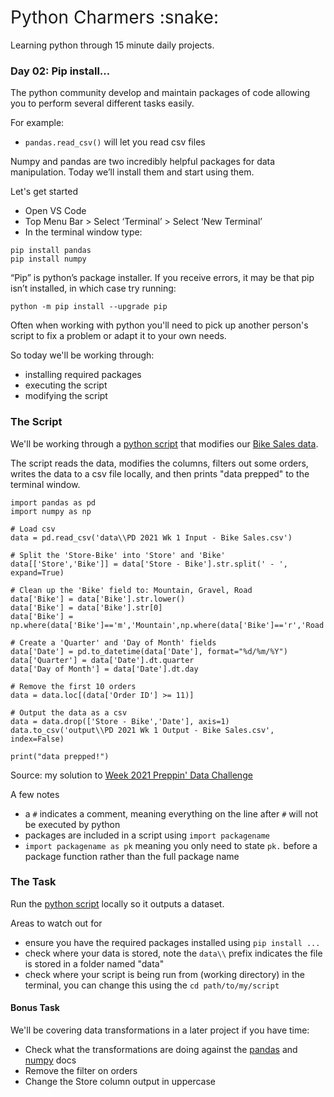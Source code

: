 <h1 style="font-weight:normal">
  Python Charmers :snake:
</h1>

Learning python through 15 minute daily projects.

### Day 02: Pip install...

The python community develop and maintain packages of code allowing you to perform several different tasks easily. 

For example:

- `pandas.read_csv()` will let you read csv files 

Numpy and pandas are two incredibly helpful packages for data manipulation. Today we’ll install them and start using them.


Let's get started

- Open VS Code
- Top Menu  Bar > Select ‘Terminal’ > Select ‘New Terminal’
- In the terminal window type:

```
pip install pandas
pip install numpy 
```

“Pip” is python’s package installer. If you receive errors, it may be that pip isn’t installed, in which case try running: 

```
python -m pip install --upgrade pip 
```

Often when working with python you'll need to pick up another person's script to fix a problem or adapt it to your own needs. 

So today we'll be working through:

- installing required packages
- executing the script
- modifying the script

### The Script

We'll be working through a [python script](https://github.com/wjsutton/python_charmers/blob/main/scripts/02_pip_install.py) that modifies our [Bike Sales data](https://github.com/wjsutton/python_charmers/blob/main/data/PD%202021%20Wk%201%20Input%20-%20Bike%20Sales.csv). 

The script reads the data, modifies the columns, filters out some orders, writes the data to a csv file locally, and then prints "data prepped" to the terminal window. 

```
import pandas as pd
import numpy as np

# Load csv
data = pd.read_csv('data\\PD 2021 Wk 1 Input - Bike Sales.csv')

# Split the 'Store-Bike' into 'Store' and 'Bike'
data[['Store','Bike']] = data['Store - Bike'].str.split(' - ', expand=True)

# Clean up the 'Bike' field to: Mountain, Gravel, Road
data['Bike'] = data['Bike'].str.lower()
data['Bike'] = data['Bike'].str[0]
data['Bike'] = np.where(data['Bike']=='m','Mountain',np.where(data['Bike']=='r','Road','Gravel'))

# Create a 'Quarter' and 'Day of Month' fields
data['Date'] = pd.to_datetime(data['Date'], format="%d/%m/%Y")
data['Quarter'] = data['Date'].dt.quarter 
data['Day of Month'] = data['Date'].dt.day 

# Remove the first 10 orders
data = data.loc[(data['Order ID'] >= 11)]

# Output the data as a csv
data = data.drop(['Store - Bike','Date'], axis=1)
data.to_csv('output\\PD 2021 Wk 1 Output - Bike Sales.csv', index=False)

print("data prepped!")
```
Source: my solution to [Week 2021 Preppin' Data Challenge](https://preppindata.blogspot.com/2021/01/2021-week-1.html)


A few notes

- a `#` indicates a comment, meaning everything on the line after `#` will not be executed by python
- packages are included in a script using `import packagename`
- `import packagename as pk` meaning you only need to state `pk.` before a package function rather than the full package name


### The Task

Run the [python script](https://github.com/wjsutton/python_charmers/blob/main/scripts/02_pip_install.py) locally so it outputs a dataset. 

Areas to watch out for
- ensure you have the required packages installed using `pip install ...`
- check where your data is stored, note the `data\\` prefix indicates the file is stored in a folder named "data"
- check where your script is being run from (working directory) in the terminal, you can change this using the `cd path/to/my/script` 


#### Bonus Task

We'll be covering data transformations in a later project if you have time:

- Check what the transformations are doing against the [pandas](https://pandas.pydata.org/docs/reference/general_functions.html) and [numpy](https://numpy.org/doc/stable/reference/routines.math.html) docs 
- Remove the filter on orders
- Change the Store column output in uppercase 
